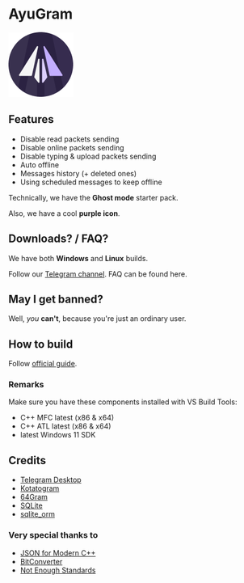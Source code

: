 # AyuGram

![AyuGram Logo](.github/AyuGram.png)

## Features

- Disable read packets sending
- Disable online packets sending
- Disable typing & upload packets sending
- Auto offline
- Messages history (+ deleted ones)
- Using scheduled messages to keep offline

Technically, we have the **Ghost mode** starter pack.

Also, we have a cool **purple icon**.

## Downloads? / FAQ?

We have both **Windows** and **Linux** builds.

Follow our [Telegram channel](https://t.me/ayugram1338). FAQ can be found here.

## May I get banned?

Well, *you* **can't**, because you're just an ordinary user.

## How to build

Follow [official guide](https://github.com/AyuGram/AyuGramDesktop/blob/dev/docs/building-win-x64.md).

### Remarks

Make sure you have these components installed with VS Build Tools:
- C++ MFC latest (x86 & x64)
- C++ ATL latest (x86 & x64)
- latest Windows 11 SDK

## Credits

- [Telegram Desktop](https://github.com/telegramdesktop/tdesktop)
- [Kotatogram](https://github.com/kotatogram/kotatogram-desktop)
- [64Gram](https://github.com/TDesktop-x64/tdesktop)
- [SQLite](https://github.com/sqlite/sqlite)
- [sqlite_orm](https://github.com/fnc12/sqlite_orm)

### Very special thanks to

- [JSON for Modern C++](https://github.com/nlohmann/json)
- [BitConverter](https://github.com/YanjieHe/BitConverter)
- [Not Enough Standards](https://github.com/Alairion/not-enough-standards)
